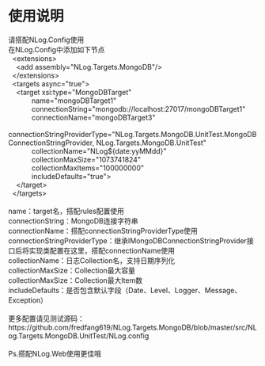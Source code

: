 ﻿# 使用说明
<p>
请搭配NLog.Config使用<br />
在NLog.Config中添加如下节点<br />
&nbsp; &lt;extensions&gt;<br />
&nbsp; &nbsp; &lt;add assembly="NLog.Targets.MongoDB"/&gt;<br />
&nbsp; &lt;/extensions&gt;<br />
&nbsp; &lt;targets async="true"&gt;<br />
&nbsp; &nbsp; &lt;target xsi:type="MongoDBTarget"<br />
&nbsp; &nbsp; &nbsp; &nbsp; &nbsp; &nbsp; name="mongoDBTarget1"<br />
&nbsp; &nbsp; &nbsp; &nbsp; &nbsp; &nbsp; connectionString="mongodb://localhost:27017/mongoDBTarget1"<br />
&nbsp; &nbsp; &nbsp; &nbsp; &nbsp; &nbsp; connectionName="mongoDBTarget3"<br />
&nbsp; &nbsp; &nbsp; &nbsp; &nbsp; &nbsp; connectionStringProviderType="NLog.Targets.MongoDB.UnitTest.MongoDBConnectionStringProvider, NLog.Targets.MongoDB.UnitTest"<br />
&nbsp; &nbsp; &nbsp; &nbsp; &nbsp; &nbsp; collectionName="NLog${date:yyMMdd}"<br />
&nbsp; &nbsp; &nbsp; &nbsp; &nbsp; &nbsp; collectionMaxSize="1073741824"<br />
&nbsp; &nbsp; &nbsp; &nbsp; &nbsp; &nbsp; collectionMaxItems="100000000"<br />
&nbsp; &nbsp; &nbsp; &nbsp; &nbsp; &nbsp; includeDefaults="true"&gt;<br />
&nbsp; &nbsp; &lt;/target&gt;<br />
&nbsp; &lt;/targets&gt;<br />
<br />
name：target名，搭配rules配置使用<br />
connectionString：MongoDB连接字符串<br />
connectionName：搭配connectionStringProviderType使用<br />
connectionStringProviderType：继承IMongoDBConnectionStringProvider接口后将实现类配置在这里，搭配connectionName使用<br />
collectionName：日志Collection名，支持日期序列化<br />
collectionMaxSize：Collection最大容量<br />
collectionMaxSize：Collection最大Item数<br />
includeDefaults：是否包含默认字段（Date、Level、Logger、Message、Exception）<br />
<br />
更多配置请见测试源码：https://github.com/fredfang619/NLog.Targets.MongoDB/blob/master/src/NLog.Targets.MongoDB.UnitTest/NLog.config<br />
<br />
Ps.搭配NLog.Web使用更佳哦<br />
	<div>
		<br />
	</div>
</p>
<p>
	<br />
</p>